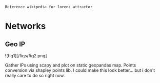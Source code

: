 ` Reference wikipedia for lorenz attractor `

# Networks

## Geo IP

!(fig1)[/figs/fig2.png]

Gather IPs using scapy and plot on static geopandas map.
Points conversion via shapley points lib. I could make this
look better... but i don't really care to do so right now.

